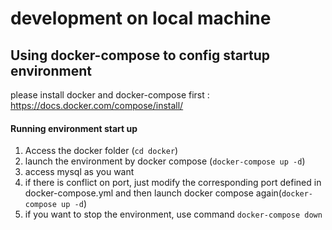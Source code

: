  # development on local machine

## Using docker-compose to config startup environment

please install docker and docker-compose first : https://docs.docker.com/compose/install/

#### Running environment start up

1. Access the docker folder (`cd docker`)
2. launch the environment by docker compose (`docker-compose up -d`)
3. access mysql as you want
4. if there is conflict on port, just modify the corresponding port defined in docker-compose.yml and then launch docker compose again(`docker-compose up -d`)
5. if you want to stop the environment, use command `docker-compose down`
